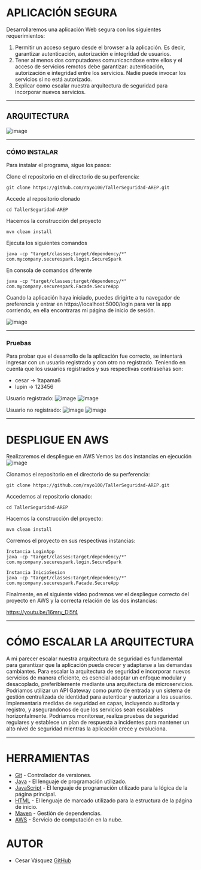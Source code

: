 # APLICACIÓN SEGURA

Desarrollaremos una aplicación Web segura con los siguientes requerimientos:
1. Permitir un acceso seguro desde el browser a la aplicación. Es decir, garantizar autenticación, autorización e integridad de usuarios.
2. Tener al menos dos computadores comunicacndose entre ellos y el acceso de servicios remotos debe garantizar: autenticación, autorización e integridad entre los servicios. Nadie puede invocar los servicios si no está autorizado.
3. Explicar como escalar nuestra arquitectura de seguridad para incorporar nuevos servicios.

---
## ARQUITECTURA
![image](https://github.com/rayo100/TallerSeguridad-AREP/assets/89558695/133c9d47-c742-4a99-bfd3-89fd1eeb5efb)


---
### CÓMO INSTALAR
Para instalar el programa, sigue los pasos:

Clone el repositorio en el directorio de su perferencia:

    git clone https://github.com/rayo100/TallerSeguridad-AREP.git
    
Accede al repositorio clonado

    cd TallerSeguridad-AREP

Hacemos la construcción del proyecto

    mvn clean install

Ejecuta los siguientes comandos 

    java -cp "target/classes;target/dependency/*" com.mycompany.securespark.login.SecureSpark

En consola de comandos diferente
    
    java -cp "target/classes;target/dependency/*" com.mycompany.securespark.Facade.SecureApp
    
Cuando la aplicación haya iniciado, puedes dirigirte a tu navegador de preferencia y entrar en https://localhost:5000/login para ver la app corriendo, 
en ella encontraras mi página de inicio de sesión.

![image](https://github.com/rayo100/TallerSeguridad-AREP/assets/89558695/38a1726c-ca7b-44cd-817c-e7a8b5d61aaa)


---
### Pruebas
Para probar que el desarrollo de la aplicación fue correcto, se intentará ingresar con un usuario registrado y con otro no registrado.
Teniendo en cuenta que los usuarios registrados y sus respectivas contraseñas son:
* cesar -> 1tapama6
* lupin -> 123456

Usuario registrado:
![image](https://github.com/rayo100/TallerSeguridad-AREP/assets/89558695/45308413-6417-46f8-b12f-03685221e48d)
![image](https://github.com/rayo100/TallerSeguridad-AREP/assets/89558695/6a713c16-1933-4e46-8383-2a9a1e1d0bb7)

Usuario no registrado:
![image](https://github.com/rayo100/TallerSeguridad-AREP/assets/89558695/b395fb74-cf46-4f49-8178-9d3acebeb775)
![image](https://github.com/rayo100/TallerSeguridad-AREP/assets/89558695/141fb678-8a1a-47d8-8816-6afcb33945e2)

	
---
# DESPLIGUE EN AWS
Realizaremos el despliegue en AWS
Vemos las dos instancias en ejecución
![image](https://github.com/rayo100/TallerSeguridad-AREP/assets/89558695/248c6afc-5adb-4a7c-aba7-7b6f5f30d854)

Clonamos el repositorio en el directorio de su perferencia:

    git clone https://github.com/rayo100/TallerSeguridad-AREP.git
    
Accedemos al repositorio clonado:

    cd TallerSeguridad-AREP

Hacemos la construcción del proyecto:

    mvn clean install

Corremos el proyecto en sus respectivas instancias:

	Instancia LoginApp
	java -cp "target/classes:target/dependency/*" com.mycompany.securespark.login.SecureSpark

 	Instancia InicioSesion
	java -cp "target/classes:target/dependency/*" com.mycompany.securespark.Facade.SecureApp

Finalmente, en el siguiente video podremos ver el despliegue correcto del proyecto en AWS y la correcta relación de las dos instancias:

https://youtu.be/16mrv_Dl5f4

---
# CÓMO ESCALAR LA ARQUITECTURA
A mi parecer escalar nuestra arquitectura de seguridad es fundamental para garantizar que la aplicación pueda crecer y adaptarse a las demandas cambiantes.
Para escalar la arquitectura de seguridad e incorporar nuevos servicios de manera eficiente, es esencial adoptar un enfoque modular y desacoplado, preferiblemente mediante una arquitectura de microservicios. Podriamos utilizar un API Gateway como punto de entrada y un sistema de gestión centralizada de identidad para autenticar y autorizar a los usuarios. Implementaria medidas de seguridad en capas, incluyendo auditoría y registro, y asegurandonos de que los servicios sean escalables horizontalmente. Podriamos monitorear, realiza pruebas de seguridad regulares y establece un plan de respuesta a incidentes para mantener un alto nivel de seguridad mientras la aplicación crece y evoluciona.

---
# HERRAMIENTAS

  * [Git](https://git-scm.com/) - Controlador de versiones.
  * [Java](https://www.java.com/) - El lenguaje de programación utilizado.
  * [JavaScript](https://www.javascript.com/) - El lenguaje de programación utilizado para la lógica de la página principal.
  * [HTML](https://html.com/document/) - El lenguaje de marcado utilizado para la estructura de la página de inicio.
  * [Maven](https://maven.apache.org/) - Gestión de dependencias.
  * [AWS](https://www.docker.com/) - Servicio de computación en la nube.

# AUTOR

  * Cesar Vásquez [GitHub](https://github.com/rayo100)

